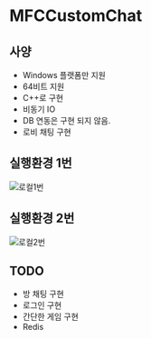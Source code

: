 # MFCCustomChat
## 사양
- Windows 플랫폼만 지원
- 64비트 지원
- C++로 구현
- 비동기 IO
- DB 연동은 구현 되지 않음.
- 로비 채팅 구현

## 실행환경 1번
![로컬1번](https://user-images.githubusercontent.com/5865406/156190320-37d0175a-ebc1-4c6d-80d9-8c05a6396eea.PNG)
## 실행환경 2번
![로컬2번](https://user-images.githubusercontent.com/5865406/156190333-0964f22f-666e-4323-a2d0-e0cc15c4d0d5.PNG)
## TODO
- 방 채팅 구현
- 로그인 구현
- 간단한 게임 구현
- Redis 
